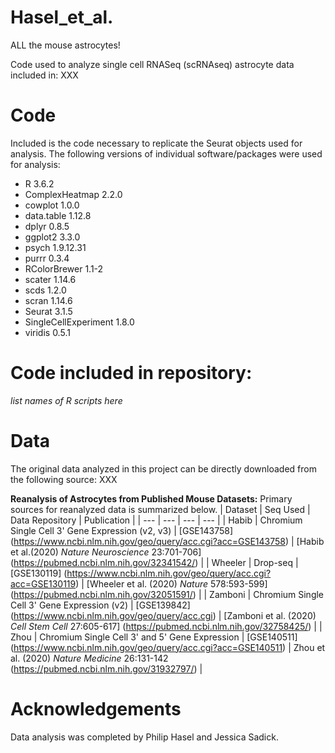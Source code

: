 # Hasel_et_al.
ALL the mouse astrocytes!

Code used to analyze single cell RNASeq (scRNAseq) astrocyte data included in: XXX

# Code
Included is the code necessary to replicate the Seurat objects used for analysis. The following versions of individual software/packages were used for analysis:

- R 3.6.2
- ComplexHeatmap 2.2.0
- cowplot 1.0.0
- data.table 1.12.8
- dplyr 0.8.5
- ggplot2 3.3.0
- psych 1.9.12.31
- purrr 0.3.4
- RColorBrewer 1.1-2
- scater 1.14.6
- scds 1.2.0
- scran 1.14.6
- Seurat 3.1.5
- SingleCellExperiment 1.8.0
- viridis 0.5.1

# Code included in repository:
*list names of R scripts here*

# Data
The original data analyzed in this project can be directly downloaded from the following source: XXX

**Reanalysis of Astrocytes from Published Mouse Datasets:**
Primary sources for reanalyzed data is summarized below.
| Dataset | Seq Used | Data Repository | Publication |
| --- | --- | --- | --- |
| Habib | Chromium Single Cell 3' Gene Expression (v2, v3) | [GSE143758] (https://www.ncbi.nlm.nih.gov/geo/query/acc.cgi?acc=GSE143758) | [Habib et al.(2020) *Nature Neuroscience* 23:701-706] (https://pubmed.ncbi.nlm.nih.gov/32341542/) |
| Wheeler | Drop-seq | [GSE130119] (https://www.ncbi.nlm.nih.gov/geo/query/acc.cgi?acc=GSE130119) | [Wheeler et al. (2020) *Nature* 578:593-599] (https://pubmed.ncbi.nlm.nih.gov/32051591/) |
| Zamboni | Chromium Single Cell 3' Gene Expression (v2) | [GSE139842] (https://www.ncbi.nlm.nih.gov/geo/query/acc.cgi) | [Zamboni et al. (2020) *Cell Stem Cell* 27:605-617] (https://pubmed.ncbi.nlm.nih.gov/32758425/) |
| Zhou | Chromium Single Cell 3' and 5' Gene Expression | [GSE140511] (https://www.ncbi.nlm.nih.gov/geo/query/acc.cgi?acc=GSE140511) | Zhou et al. (2020) *Nature Medicine* 26:131-142 (https://pubmed.ncbi.nlm.nih.gov/31932797/) |

# Acknowledgements
Data analysis was completed by Philip Hasel and Jessica Sadick.
